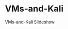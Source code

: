 # VMs-and-Kali


[VMs-and-Kali Slideshow](https://49thsecuritydivision.github.io/slideshows/2017/00-Beginner-Wednesday/00-VMs-and-Kali)

